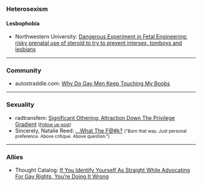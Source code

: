 ### Heterosexism

#### Lesbophobia
* Northwestern University: [Dangerous Experiment in Fetal Engineering: risky prenatal use of steroid to try to prevent intersex, tomboys and lesbians](http://www.northwestern.edu/newscenter/stories/2012/08/dreger-fetal-engineering.html)

---

### Community
* autostraddle.com: [Why Do Gay Men Keep Touching My Boobs](http://www.autostraddle.com/why-do-gay-men-keep-touching-my-boobs-the-autostraddle-mini-roundtable-149243/?all=1)

---

### Sexuality
* radtransfem: [Significant Othering: Attraction Down The Privilege Gradient](http://radtransfem.wordpress.com/2011/11/20/significant-othering-attraction-down-the-privilege-gradient/) <small>([Follow up post](https://radtransfem.wordpress.com/2011/12/14/significant-othering-responses-and-links/))</small>
* Sincerely, Natalie Reed: [...What The F@#k?](http://freethoughtblogs.com/nataliereed/2012/06/01/what-the-fk/) <small>("Born that way. Just personal preference. Above critique. Above question.")</small>

---

### Allies
* Thought Catalog: [If You Identify Yourself As Straight While Advocating For Gay Rights, You’re Doing It Wrong](http://thoughtcatalog.com/2013/if-you-identify-yourself-as-straight-while-advocating-for-gay-rights-youre-doing-it-wrong/)
